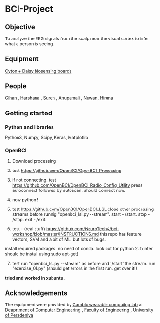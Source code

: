 # BCI-Project

## Objective
To analyze the EEG signals from the scalp near the visual cortex to infer what a person is seeing.

## Equipment
[Cyton + Daisy biosensing boards](https://shop.openbci.com/collections/openbci-products/products/cyton-daisy-biosensing-boards-16-channel)


## People
[Gihan](http://gihan.me) , [Harshana](http://teambitecode.com/people/harshana) , [Suren](http://teambitecode.com/people/suren) , [Anupamali](http://teambitecode.com/people/anupamali) , [Nuwan](http://teambitecode.com/people/nuwan), [Hiruna](https://github.com/hiruna72/)

## Getting started

### Python and libraries
Python3, Numpy, Scipy, Keras, Matplotlib


### OpenBCI
1. Download processing

2. test
  https://github.com/OpenBCI/OpenBCI_Processing

3. if not connecting.
test
  https://github.com/OpenBCI/OpenBCI_Radio_Config_Utility
  press autoconnect followed by autoscan.
  should connect now.

4. now python !

5. test
  https://github.com/OpenBCI/OpenBCI_LSL
  close other processing streams before runnig "openbci_lsl.py --stream".
  start - /start.
  stop - /stop.
  exit - /exit.
  
6. test - (real stuff)
  https://github.com/NeuroTechX/bci-workshop/blob/master/INSTRUCTIONS.md
  this repo has feature vectors, SVM and a bit of ML, but lots of bugs.
  
  install required packages. no need of conda.
  look out for python 2. tkinter should be install using sudo apt-get)
  
7. test
  run "openbci_lsl.py --stream" as before and '/start' the stream.
  run "exercise_01.py" (should get errors in the first run. get over it!)
  
  
**tried and worked in xubuntu.**

## Acknowledgements

The equipment were provided by [Cambio wearable computing lab](https://www.facebook.com/CambioWearableComputing/
) at [Deaprtment of Computer Engineering](http://ce.pdn.ac.lk) , [Faculty of Engineering](http://eng.pdn.ac.lk) , [University of Peradeniya](http://www.pdn.ac.lk/)
